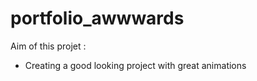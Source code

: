 # portfolio_awwwards

Aim of this projet : 
 - Creating a good looking project with great animations
